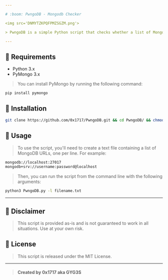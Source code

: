 ```yaml
---

# :boom: PwngoDB - Mongodb Checker

<img src='DNMYTZKPQFPMZSGZM.png'>

> PwngoDB is a simple Python script that checks whether a list of MongoDB URLs are accessible or not. It does this by attempting to connect to each URL using the PyMongo driver, and logging the results to separate files depending on whether the connection was successful or not.

---
```


## :scroll: Requirements

- Python 3.x
- PyMongo 3.x

> You can install PyMongo by running the following command:

```bash
pip install pymongo
```

## :scroll: Installation

```bash
git clone https://github.com/0x1717/PwngoDB.git && cd PwngoDB/ && chmod +x PwngoDB.py
```

## :pill: Usage

> To use the script, you'll need to create a text file containing a list of MongoDB URLs, one per line. For example:

```bash
mongodb://localhost:27017
mongodb+srv://username:password@localhost
```

> Then, you can run the script from the command line with the following arguments:

```bash
python3 PwngoDB.py -l filename.txt
```

---

## :notebook_with_decorative_cover: Disclaimer

> This script is provided as-is and is not guaranteed to work in all situations. Use at your own risk.

## :page_facing_up: License

> This script is released under the MIT License.

---

> #### Created by 0x1717 aka GYG3S
